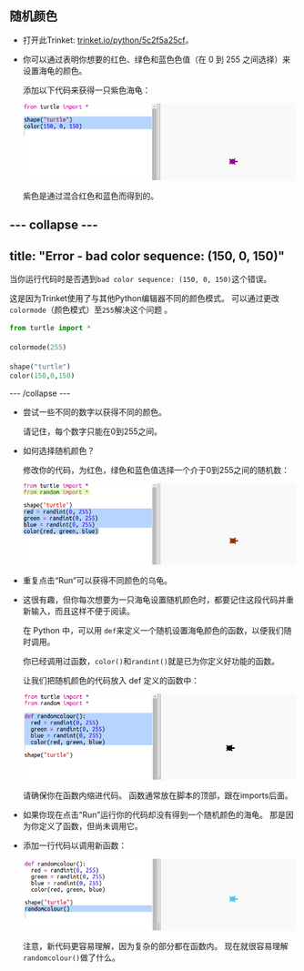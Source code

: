 ## 随机颜色

+ 打开此Trinket: <a href="https://trinket.io/python/5c2f5a25cf" target="_blank">trinket.io/python/5c2f5a25cf</a>。

+ 你可以通过表明你想要的红色、绿色和蓝色色值（在 0 到 255 之间选择）来设置海龟的颜色。
    
    添加以下代码来获得一只紫色海龟：
    
    ![截图](images/modern-purple.png)
    
    紫色是通过混合红色和蓝色而得到的。

--- collapse ---
---
title: "Error - bad color sequence: (150, 0, 150)"
---

当你运行代码时是否遇到`bad color sequence: (150, 0, 150)`这个错误。

这是因为Trinket使用了与其他Python编辑器不同的颜色模式。 可以通过更改`colormode`（颜色模式）至`255`解决这个问题 。

```python
from turtle import *

colormode(255)

shape("turtle")
color(150,0,150)
```

--- /collapse ---

+ 尝试一些不同的数字以获得不同的颜色。
    
    请记住，每个数字只能在0到255之间。

+ 如何选择随机颜色？
    
    修改你的代码，为红色，绿色和蓝色值选择一个介于0到255之间的随机数：
    
    ![截图](images/modern-random-colour.png)

+ 重复点击“Run”可以获得不同颜色的乌龟。

+ 这很有趣，但你每次想要为一只海龟设置随机颜色时，都要记住这段代码并重新输入，而且这样不便于阅读。
    
    在 Python 中，可以用 `def`来定义一个随机设置海龟颜色的函数，以便我们随时调用。
    
    你已经调用过函数，`color()`和`randint()`就是已为你定义好功能的函数。
    
    让我们把随机颜色的代码放入 def 定义的函数中：
    
    ![截图](images/modern-colour-function.png)
    
    请确保你在函数内缩进代码。 函数通常放在脚本的顶部，跟在imports后面。

+ 如果你现在点击“Run”运行你的代码却没有得到一个随机颜色的海龟。 那是因为你定义了函数，但尚未调用它。

+ 添加一行代码以调用新函数：
    
    ![截图](images/modern-call-colour.png)
    
    注意，新代码更容易理解，因为复杂的部分都在函数内。 现在就很容易理解`randomcolour()`做了什么。